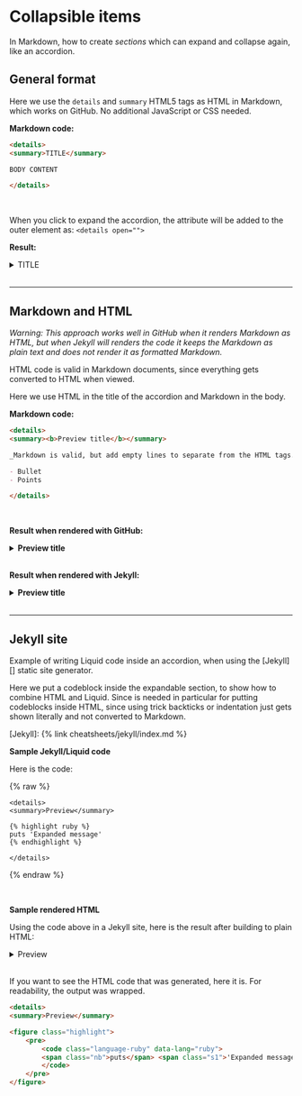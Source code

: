 # Collapsible items

In Markdown, how to create _sections_ which can expand and collapse again, like an accordion.


## General format

Here we use the `details` and `summary` HTML5 tags as HTML in Markdown, which works on GitHub. No additional JavaScript or CSS needed.

**Markdown code:**

```html
<details>
<summary>TITLE</summary>

BODY CONTENT

</details>
```

<br>

When you click to expand the accordion, the attribute will be added to the outer element as: `<details open="">`

**Result:**

<details>
<summary>TITLE</summary>

BODY CONTENT

</details>

<br>

---

## Markdown and HTML

_Warning: This approach works well in GitHub when it renders Markdown as HTML, but when Jekyll will renders the code it keeps the Markdown as plain text and does not render it as formatted Markdown._

HTML code is  valid in Markdown documents, since everything gets converted to HTML when viewed.

Here we use HTML in the title of the accordion and Markdown in the body.

**Markdown code:**

```markdown
<details>
<summary><b>Preview title</b></summary>

_Markdown is valid, but add empty lines to separate from the HTML tags._

- Bullet
- Points

</details>
```

<br>

**Result when rendered with GitHub:**

<details>
<summary><b>Preview title</b></summary>
<p data-sourcepos="57:1-57:72" dir="auto"><em>Markdown is valid, but add empty lines to separate from the HTML tags.</em></p>
<ul data-sourcepos="59:1-61:0" dir="auto">
<li data-sourcepos="59:1-59:8">Bullet</li>
<li data-sourcepos="60:1-61:0">Points</li>
</ul>
</details>

<br>

**Result when rendered with Jekyll:**

<details>
<summary><b>Preview title</b></summary>

_Markdown is valid, but add empty lines to separate from the HTML tags._

- Bullet
- Points

</details>

<br>

---

## Jekyll site

Example of writing Liquid code inside an accordion, when using the [Jekyll][] static site generator.

Here we put a codeblock inside the expandable section, to show how to combine HTML and Liquid. Since is needed in particular for putting codeblocks inside HTML, since using trick backticks or indentation just gets shown literally and not converted to Markdown.

[Jekyll]: {% link cheatsheets/jekyll/index.md %}

**Sample Jekyll/Liquid code**

Here is the code:

{% raw %}

```liquid
<details>
<summary>Preview</summary>

{% highlight ruby %}
puts 'Expanded message'
{% endhighlight %}

</details>
```

{% endraw %}

<br>

**Sample rendered HTML**

Using the code above in a Jekyll site, here is the result after building to plain HTML:

<details>
<summary>Preview</summary>
<figure class="highlight">
<pre><code class="language-ruby" data-lang="ruby">
<span class="nb">puts</span> <span class="s1">'Expanded message'</span>
</code></pre>
</figure>
</details>

<br>

If you want to see the HTML code that was generated, here it is. For readability, the output was wrapped.

```html
<details>
<summary>Preview</summary>

<figure class="highlight">
    <pre>
        <code class="language-ruby" data-lang="ruby">
        <span class="nb">puts</span> <span class="s1">'Expanded message'</span>
        </code>
    </pre>
</figure>
```

